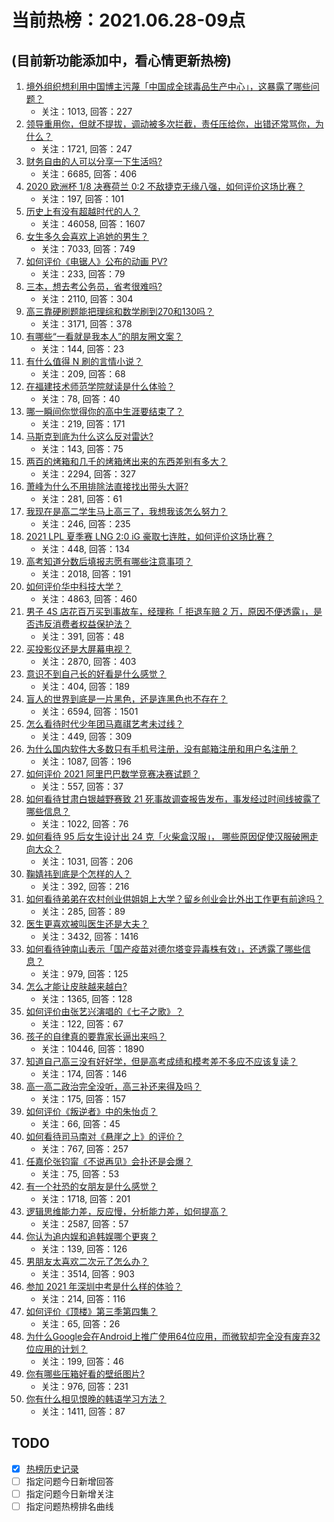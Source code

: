 # 当前热榜：2021.06.28-09点
## (目前新功能添加中，看心情更新热榜)
1. [境外组织想利用中国博主污蔑「中国成全球毒品生产中心」，这暴露了哪些问题？](https://www.zhihu.com/question/467242610)
    * 关注：1013, 回答：227
2. [领导重用你，但就不提拔，调动被多次拦截，责任压给你，出错还常骂你，为什么？](https://www.zhihu.com/question/371428511)
    * 关注：1721, 回答：247
3. [财务自由的人可以分享一下生活吗?](https://www.zhihu.com/question/452616303)
    * 关注：6685, 回答：406
4. [2020 欧洲杯 1/8 决赛荷兰 0:2 不敌捷克无缘八强，如何评价这场比赛？](https://www.zhihu.com/question/468318968)
    * 关注：197, 回答：101
5. [历史上有没有超越时代的人？](https://www.zhihu.com/question/25538697)
    * 关注：46058, 回答：1607
6. [女生多久会喜欢上追她的男生？](https://www.zhihu.com/question/318419047)
    * 关注：7033, 回答：749
7. [如何评价《电锯人》公布的动画 PV?](https://www.zhihu.com/question/468160283)
    * 关注：233, 回答：79
8. [三本，想去考公务员，省考很难吗?](https://www.zhihu.com/question/332487091)
    * 关注：2110, 回答：304
9. [高三靠硬刷题能把理综和数学刷到270和130吗？](https://www.zhihu.com/question/36834794)
    * 关注：3171, 回答：378
10. [有哪些“一看就是我本人”的朋友圈文案？](https://www.zhihu.com/question/463286469)
    * 关注：144, 回答：23
11. [有什么值得 N 刷的言情小说？](https://www.zhihu.com/question/446606462)
    * 关注：209, 回答：68
12. [在福建技术师范学院就读是什么体验？](https://www.zhihu.com/question/401637435)
    * 关注：78, 回答：40
13. [哪一瞬间你觉得你的高中生涯要结束了？](https://www.zhihu.com/question/64830840)
    * 关注：219, 回答：171
14. [马斯克到底为什么这么反对雷达?](https://www.zhihu.com/question/462569638)
    * 关注：143, 回答：75
15. [两百的烤箱和几千的烤箱烤出来的东西差别有多大？](https://www.zhihu.com/question/30461311)
    * 关注：2294, 回答：327
16. [萧峰为什么不用排除法直接找出带头大哥?](https://www.zhihu.com/question/465793725)
    * 关注：281, 回答：61
17. [我现在是高二学生马上高三了，我想我该怎么努力？](https://www.zhihu.com/question/464810572)
    * 关注：246, 回答：235
18. [2021 LPL 夏季赛 LNG 2:0 iG 豪取七连胜，如何评价这场比赛？](https://www.zhihu.com/question/468185851)
    * 关注：448, 回答：134
19. [高考知道分数后填报志愿有哪些注意事项？](https://www.zhihu.com/question/31602615)
    * 关注：2018, 回答：191
20. [如何评价华中科技大学？](https://www.zhihu.com/question/28558672)
    * 关注：4863, 回答：460
21. [男子 4S 店花百万买到事故车，经理称「 拒退车赔 2 万，原因不便透露」，是否违反消费者权益保护法？](https://www.zhihu.com/question/467888396)
    * 关注：391, 回答：48
22. [买投影仪还是大屏幕电视？](https://www.zhihu.com/question/22925179)
    * 关注：2870, 回答：403
23. [意识不到自己长的好看是什么感觉？](https://www.zhihu.com/question/461571422)
    * 关注：404, 回答：189
24. [盲人的世界到底是一片黑色，还是连黑色也不存在？](https://www.zhihu.com/question/48476818)
    * 关注：6594, 回答：1501
25. [怎么看待时代少年团马嘉祺艺考未过线？](https://www.zhihu.com/question/467985728)
    * 关注：449, 回答：309
26. [为什么国内软件大多数只有手机号注册，没有邮箱注册和用户名注册？](https://www.zhihu.com/question/331360215)
    * 关注：1087, 回答：196
27. [如何评价 2021 阿里巴巴数学竞赛决赛试题？](https://www.zhihu.com/question/467903915)
    * 关注：557, 回答：37
28. [如何看待甘肃白银越野赛致 21 死事故调查报告发布，事发经过时间线披露了哪些信息？](https://www.zhihu.com/question/467819232)
    * 关注：1022, 回答：76
29. [如何看待 95 后女生设计出 24 克「火柴盒汉服」， 哪些原因促使汉服破圈走向大众？](https://www.zhihu.com/question/467576874)
    * 关注：1031, 回答：206
30. [鞠婧祎到底是个怎样的人？](https://www.zhihu.com/question/451531217)
    * 关注：392, 回答：216
31. [如何看待弟弟在农村创业供姐姐上大学？留乡创业会比外出工作更有前途吗？](https://www.zhihu.com/question/467948955)
    * 关注：285, 回答：89
32. [医生更喜欢被叫医生还是大夫？](https://www.zhihu.com/question/392695588)
    * 关注：3432, 回答：1416
33. [如何看待钟南山表示「国产疫苗对德尔塔变异毒株有效」，还透露了哪些信息？](https://www.zhihu.com/question/467727614)
    * 关注：979, 回答：125
34. [怎么才能让皮肤越来越白?](https://www.zhihu.com/question/458127901)
    * 关注：1365, 回答：128
35. [如何评价由张艺兴演唱的《七子之歌》？](https://www.zhihu.com/question/468080201)
    * 关注：122, 回答：67
36. [孩子的自律真的要靠家长逼出来吗？](https://www.zhihu.com/question/436192830)
    * 关注：10446, 回答：1890
37. [知道自己高三没有好好学，但是高考成绩和模考差不多应不应该复读？](https://www.zhihu.com/question/467132094)
    * 关注：174, 回答：146
38. [高一高二政治完全没听，高三补还来得及吗？](https://www.zhihu.com/question/467636227)
    * 关注：175, 回答：157
39. [如何评价《叛逆者》中的朱怡贞？](https://www.zhihu.com/question/464194950)
    * 关注：66, 回答：45
40. [如何看待司马南对《悬崖之上》的评价？](https://www.zhihu.com/question/462226337)
    * 关注：767, 回答：257
41. [任嘉伦张钧甯《不说再见》会扑还是会爆？](https://www.zhihu.com/question/465852395)
    * 关注：75, 回答：53
42. [有一个社恐的女朋友是什么感觉？](https://www.zhihu.com/question/323962570)
    * 关注：1718, 回答：201
43. [逻辑思维能力差，反应慢，分析能力差，如何提高？](https://www.zhihu.com/question/20119939)
    * 关注：2587, 回答：57
44. [你认为追内娱和追韩娱哪个更爽？](https://www.zhihu.com/question/467521263)
    * 关注：139, 回答：126
45. [男朋友太喜欢二次元了怎么办？](https://www.zhihu.com/question/402086093)
    * 关注：3514, 回答：903
46. [参加 2021 年深圳中考是什么样的体验？](https://www.zhihu.com/question/413732438)
    * 关注：214, 回答：116
47. [如何评价《顶楼》第三季第四集？](https://www.zhihu.com/question/467430940)
    * 关注：65, 回答：26
48. [为什么Google会在Android上推广使用64位应用，而微软却完全没有废弃32位应用的计划？](https://www.zhihu.com/question/461368950)
    * 关注：199, 回答：46
49. [你有哪些压箱好看的壁纸图片?](https://www.zhihu.com/question/452324718)
    * 关注：976, 回答：231
50. [你有什么相见恨晚的韩语学习方法？](https://www.zhihu.com/question/32217419)
    * 关注：1411, 回答：87
## TODO
* [x] [热榜历史记录](hot_history/AllHot.md)
* [ ] 指定问题今日新增回答
* [ ] 指定问题今日新增关注
* [ ] 指定问题热榜排名曲线
